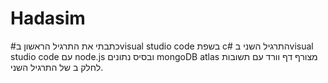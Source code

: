 # Hadasim
#כתבתי את התרגיל הראשון בvisual studio code בשפת c#
התרגיל השני בvisual studio code עם node.js ובסיס נתונים mongoDB atlas
מצורף דף וורד עם תשובות לחלק ב של התרגיל השני.
